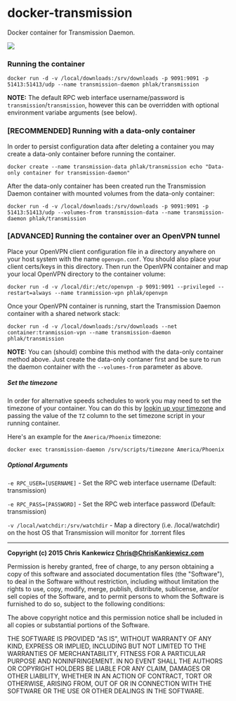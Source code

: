 docker-transmission
===================

Docker container for Transmission Daemon.

[![](https://badge.imagelayers.io/phlak/transmission:latest.svg)](https://imagelayers.io/?images=phlak/transmission:latest 'Get your own badge on imagelayers.io')

### Running the container

    docker run -d -v /local/downloads:/srv/downloads -p 9091:9091 -p 51413:51413/udp --name transmission-daemon phlak/transmission

**NOTE:** The default RPC web interface username/password is `transmission`/`transmission`, however
this can be overridden with optional environment variabe arguments (see below).


### [RECOMMENDED] Running with a data-only container

In order to persist configuration data after deleting a container you may create a data-only
container before running the container.

    docker create --name transmission-data phlak/transmission echo "Data-only container for transmission-daemon"

After the data-only container has been created run the Transmission Daemon container with mounted
volumes from the data-only container:

    docker run -d -v /local/downloads:/srv/downloads -p 9091:9091 -p 51413:51413/udp --volumes-from transmission-data --name transmission-daemon phlak/transmission


### [ADVANCED] Running the container over an OpenVPN tunnel

Place your OpenVPN client configuration file in a directory anywhere on your host system with the
name `openvpn.conf`. You should also place your client certs/keys in this directory. Then run the
OpenVPN container and map your local OpenVPN directory to the container volume:

    docker run -d -v /local/dir:/etc/openvpn -p 9091:9091 --privileged --restart=always --name tranmission-vpn phlak/openvpn

Once your OpenVPN container is running, start the Transmission Daemon container with a shared
network stack:

    docker run -d -v /local/downloads:/srv/downloads --net container:tranmission-vpn --name transmission-daemon phlak/transmission

**NOTE:** You can (should) combine this method with the data-only container method above. Just
create the data-only contaner first and be sure to run the daemon container with the
`--volumes-from` parameter as above.


##### Set the timezone

In order for alternative speeds schedules to work you may need to set the timezone of your
container. You can do this by [lookin up your timezone](https://goo.gl/uy1J6q) and passing the value
 of the `TZ` column to the set timezone script in your running container.

Here's an example for the `America/Phoenix` timezone:

    docker exec transmission-daemon /srv/scripts/timezone America/Phoenix


##### Optional Arguments

`-e RPC_USER=[USERNAME]` - Set the RPC web interface username (Default: transmission)

`-e RPC_PASS=[PASSWORD]` - Set the RPC web interface password (Default: transmission)

`-v /local/watchdir:/srv/watchdir` - Map a directory (i.e. /local/watchdir) on the host OS that
                                     Transmission will monitor for .torrent files


-----

**Copyright (c) 2015 Chris Kankewicz <Chris@ChrisKankiewicz.com>**

Permission is hereby granted, free of charge, to any person obtaining a copy
of this software and associated documentation files (the "Software"), to deal
in the Software without restriction, including without limitation the rights
to use, copy, modify, merge, publish, distribute, sublicense, and/or sell
copies of the Software, and to permit persons to whom the Software is
furnished to do so, subject to the following conditions:

The above copyright notice and this permission notice shall be included in
all copies or substantial portions of the Software.

THE SOFTWARE IS PROVIDED "AS IS", WITHOUT WARRANTY OF ANY KIND, EXPRESS OR
IMPLIED, INCLUDING BUT NOT LIMITED TO THE WARRANTIES OF MERCHANTABILITY,
FITNESS FOR A PARTICULAR PURPOSE AND NONINFRINGEMENT. IN NO EVENT SHALL THE
AUTHORS OR COPYRIGHT HOLDERS BE LIABLE FOR ANY CLAIM, DAMAGES OR OTHER
LIABILITY, WHETHER IN AN ACTION OF CONTRACT, TORT OR OTHERWISE, ARISING FROM,
OUT OF OR IN CONNECTION WITH THE SOFTWARE OR THE USE OR OTHER DEALINGS IN
THE SOFTWARE.
